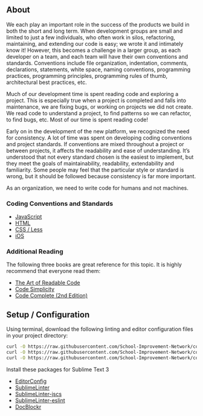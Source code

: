 ## About

We each play an important role in the success of the products we build in both the short and long term. When development groups are small and limited to just a few individuals, who often work in silos, refactoring, maintaining, and extending our code is easy; we wrote it and intimately know it! However, this becomes a challenge in a larger group, as each developer on a team, and each team will have their own conventions and standards. Conventions include file organization, indentation, comments, declarations, statements, white space, naming conventions, programming practices, programming principles, programming rules of thumb, architectural best practices, etc.

Much of our development time is spent reading code and exploring a project. This is especially true when a project is completed and falls into maintenance, we are fixing bugs, or working on projects we did not create. We read code to understand a project, to find patterns so we can refactor, to find bugs, etc. Most of our time is spent reading code!

Early on in the development of the new platform, we recognized the need for consistency. A lot of time was spent on developing coding conventions and project standards. If conventions are mixed throughout a project or between projects, it affects the readability and ease of understanding. It’s understood that not every standard chosen is the easiest to implement, but they meet the goals of maintainability, readability, extendability and familiarity. Some people may feel that the particular style or standard is wrong, but it should be followed because consistency is far more important.

As an organization, we need to write code for humans and not machines.

### Coding Conventions and Standards
* [JavaScript](https://github.com/School-Improvement-Network/coding-conventions/blob/master/javascript.md)
* [HTML](https://github.com/School-Improvement-Network/coding-conventions/blob/master/html.md)
* [CSS / Less](https://github.com/School-Improvement-Network/coding-conventions/blob/master/css.md)
* [iOS](https://github.com/School-Improvement-Network/coding-conventions/blob/master/ios.md)

### Additional Reading
The following three books are great reference for this topic. It is highly recommend that everyone read them:
* [The Art of Readable Code](http://shop.oreilly.com/product/9780596802301.do)
* [Code Simplicity](http://shop.oreilly.com/product/0636920022251.do)
* [Code Complete (2nd Edition)](http://www.amazon.com/Code-Complete-Practical-Handbook-Construction/dp/0735619670)

## Setup / Configuration
Using terminal, download the following linting and editor configuration files in your project directory:
```bash
curl -O https://raw.githubusercontent.com/School-Improvement-Network/coding-conventions/master/.editorconfig
curl -O https://raw.githubusercontent.com/School-Improvement-Network/coding-conventions/master/.eslintrc
curl -O https://raw.githubusercontent.com/School-Improvement-Network/coding-conventions/master/.jscsrc
```

Install these packages for Sublime Text 3
* [EditorConfig](https://github.com/sindresorhus/editorconfig-sublime)
* [SublimeLinter](https://github.com/SublimeLinter/SublimeLinter3)
* [SublimeLinter-jscs](https://github.com/SublimeLinter/SublimeLinter-jscs)
* [SublimeLinter-eslint](https://github.com/roadhump/SublimeLinter-eslint)
* [DocBlockr](https://github.com/spadgos/sublime-jsdocs)
